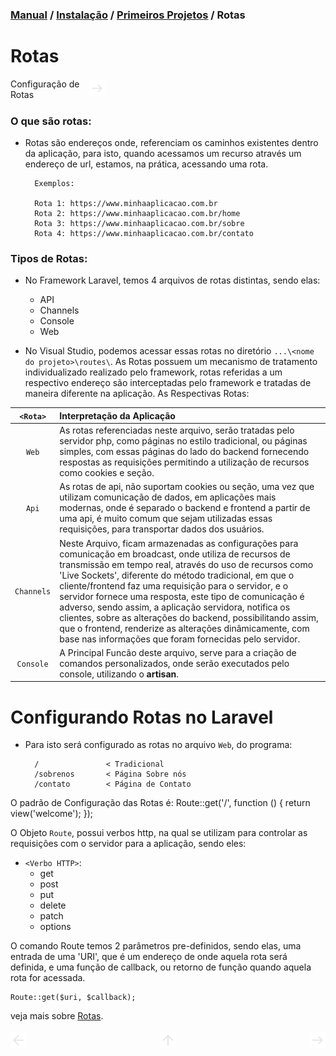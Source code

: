 ### [Manual](../Readme.md) / [Instalação](installation.md) / [Primeiros Projetos](first_steps.md) / Rotas

<h1 id="introduction">Rotas</h1>

<div style="display: flex; align-items: center; height: 35px;">
<div style="width: 25%; background-color: transparent;">Configuração de Rotas</div>
<div style="width: 5%; background-color: transparent;"><a href="#applyingknowledge"><img src="../assets/next-page.svg"></img></a></div>
<div style="width: 70%; background-color: transparent;"></div>
</div>

### O que são rotas:

- Rotas são endereços onde, referenciam os caminhos existentes dentro da aplicação, para isto, quando acessamos um recurso através um endereço de url, estamos, na prática, acessando uma rota.

        Exemplos:

        Rota 1: https://www.minhaaplicacao.com.br
        Rota 2: https://www.minhaaplicacao.com.br/home
        Rota 3: https://www.minhaaplicacao.com.br/sobre
        Rota 4: https://www.minhaaplicacao.com.br/contato

### Tipos de Rotas:

- No Framework Laravel, temos 4 arquivos de rotas distintas, sendo elas:

    - API
    - Channels
    - Console
    - Web

- No Visual Studio, podemos acessar essas rotas no diretório ```...\<nome do projeto>\routes\```. As Rotas possuem um mecanismo de tratamento individualizado realizado pelo framework, rotas referidas a um respectivo endereço são interceptadas pelo framework e tratadas de maneira diferente na aplicação. As Respectivas Rotas:

| ```<Rota>``` | Interpretação da Aplicação |
| :----------: | :--------------- |
| ```Web``` | As rotas referenciadas neste arquivo, serão tratadas pelo servidor php, como páginas no estilo tradicional, ou páginas simples, com essas páginas do lado do backend fornecendo respostas as requisições permitindo a utilização de recursos como cookies e seção. |
| ```Api``` | As rotas de api, não suportam cookies ou seção, uma vez que utilizam comunicação de dados, em aplicações mais modernas, onde é separado o backend e frontend a partir de uma api, é muito comum que sejam utilizadas essas requisições, para transportar dados dos usuários. |
| ```Channels``` | Neste Arquivo, ficam armazenadas as configurações para comunicação em broadcast, onde utiliza de recursos de transmissão em tempo real, através do uso de recursos como 'Live Sockets', diferente do método tradicional, em que o cliente/frontend faz uma requisição para o servidor, e o servidor fornece uma resposta, este tipo de comunicação é adverso, sendo assim, a aplicação servidora, notifica os clientes, sobre as alterações do backend, possibilitando assim, que o frontend, renderize as alterações dinâmicamente, com base nas informações que foram fornecidas pelo servidor. |
| ```Console``` | A Principal Funcão deste arquivo, serve para a criação de comandos personalizados, onde serão executados pelo console, utilizando o __artisan__. |


<h1 id="applyingknowledge">Configurando Rotas no Laravel</h1>

- Para isto será configurado as rotas no arquivo ```Web```, do programa:
        
        /               < Tradicional
        /sobrenos       < Página Sobre nós
        /contato        < Página de Contato

O padrão de Configuração das Rotas é:
        Route::get('/', function () {
            return view('welcome');
        });

O Objeto ```Route```, possui verbos http, na qual se utilizam para controlar as requisições com o servidor para a aplicação, sendo eles:

- ```<Verbo HTTP>```:
    - get
    - post
    - put
    - delete
    - patch
    - options

O comando Route temos 2 parâmetros pre-definidos, sendo elas, uma entrada de uma 'URI', que é um endereço de onde aquela rota será definida, e uma função de callback, ou retorno de função quando aquela rota for acessada.

    Route::get($uri, $callback);

veja mais sobre <a href="routes/parameters.md">Rotas</a>.

<div style="display: flex; align-items: center; justify-content: space-between; width: 100%; height: 35px;">
  <div style="width: 5%; background-color: transparent;"><a href="first_steps.md"><img src="../assets/back-page.svg"></img></a></div>
  <div style="width: 5%; background-color: transparent;"><a href="#introduction"><img src="../assets/back-directory.svg"></a></div>
  <div style="width: 5%; background-color: transparent;"><a href="controllers.md"><img src="../assets/next-page.svg"></img></a></div>
</div>
